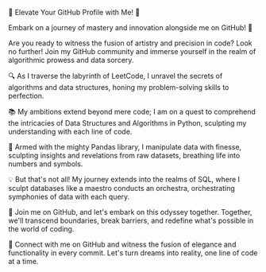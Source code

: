 🌟 Elevate Your GitHub Profile with Me! 🌟

Embark on a journey of mastery and innovation alongside me on GitHub! 🚀

Are you ready to witness the fusion of artistry and precision in code? Look no further! Join my GitHub community and immerse yourself in the realm of algorithmic prowess and data sorcery.

🔍 As I traverse the labyrinth of LeetCode, I unravel the secrets of algorithms and data structures, honing my problem-solving skills to perfection.

📚 My ambitions extend beyond mere code; I am on a quest to comprehend the intricacies of Data Structures and Algorithms in Python, sculpting my understanding with each line of code.

🐼 Armed with the mighty Pandas library, I manipulate data with finesse, sculpting insights and revelations from raw datasets, breathing life into numbers and symbols.

💡 But that's not all! My journey extends into the realms of SQL, where I sculpt databases like a maestro conducts an orchestra, orchestrating symphonies of data with each query.

🤝 Join me on GitHub, and let's embark on this odyssey together. Together, we'll transcend boundaries, break barriers, and redefine what's possible in the world of coding.

🔗 Connect with me on GitHub and witness the fusion of elegance and functionality in every commit. Let's turn dreams into reality, one line of code at a time.
